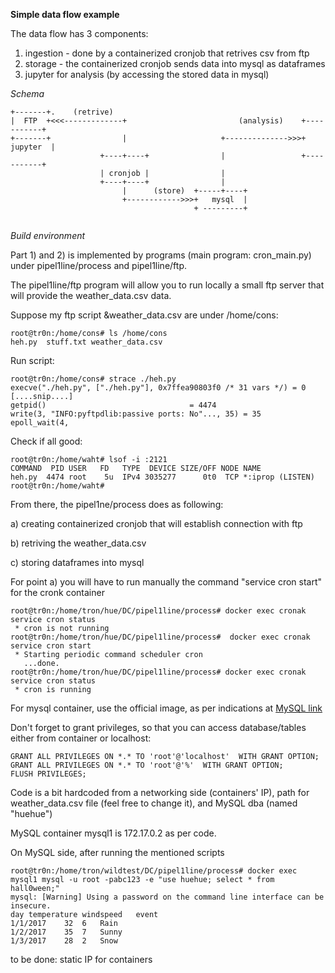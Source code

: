 <b>Simple data flow example</b>

The data flow has 3 components:
1) ingestion - done by a containerized cronjob that retrives csv from ftp
2) storage - the containerized cronjob sends data into mysql as dataframes
3) jupyter for analysis (by accessing the stored data in mysql)

*Schema*
```
+-------+.    (retrive)
|  FTP  +<<<-------------+                         (analysis)    +-----------+
+-------+                |                     +-------------->>>+  jupyter  |
                    +----+----+                |                 +-----------+
                    | cronjob |                |
                    +----+----+                |
                         |      (store)  +-----+----+             
                         +------------>>>+   mysql  |
                                         + ---------+
                                  
```

*Build environment*

Part 1) and 2) is implemented by programs (main program: cron_main.py) under pipel1line/process and pipel1line/ftp.

The pipel1line/ftp program will allow you to run locally a small ftp server that will provide the weather_data.csv data.

Suppose my ftp script &weather_data.csv are under /home/cons:
```
root@tr0n:/home/cons# ls /home/cons
heh.py  stuff.txt weather_data.csv
````
Run script:
```
root@tr0n:/home/cons# strace ./heh.py 
execve("./heh.py", ["./heh.py"], 0x7ffea90803f0 /* 31 vars */) = 0
[....snip....]
getpid()                                = 4474
write(3, "INFO:pyftpdlib:passive ports: No"..., 35) = 35
epoll_wait(4, 
````
Check if all good:

```
root@tr0n:/home/waht# lsof -i :2121
COMMAND  PID USER   FD   TYPE  DEVICE SIZE/OFF NODE NAME
heh.py  4474 root    5u  IPv4 3035277      0t0  TCP *:iprop (LISTEN)
root@tr0n:/home/waht# 
```


From there, the pipel1ne/process does as following:

a) creating containerized cronjob that will establish connection with ftp

b) retriving the weather_data.csv

c) storing dataframes into mysql 


For point a) you will have to run manually the command "service cron start" for the cronk container
```
root@tr0n:/home/tron/hue/DC/pipel1line/process# docker exec cronak service cron status
 * cron is not running
root@tr0n:/home/tron/hue/DC/pipel1line/process#  docker exec cronak service cron start
 * Starting periodic command scheduler cron
   ...done.
root@tr0n:/home/tron/hue/DC/pipel1line/process# docker exec cronak service cron status
 * cron is running
 ```
 For mysql container, use the official image, as per indications at <a href="https://dev.mysql.com/doc/mysql-installation-excerpt/5.5/en/docker-mysql-getting-started.html">MySQL link</a>
 
 Don't forget to grant privileges, so that you can access database/tables either from container or localhost:
``` 
GRANT ALL PRIVILEGES ON *.* TO 'root'@'localhost'  WITH GRANT OPTION;
GRANT ALL PRIVILEGES ON *.* TO 'root'@'%'  WITH GRANT OPTION;
FLUSH PRIVILEGES;
```

Code is a bit hardcoded from a networking side (containers' IP), path for weather_data.csv file (feel free to change it),
and MySQL dba (named "huehue")

MySQL container mysql1 is 172.17.0.2 as per code.

On MySQL side, after running the mentioned scripts
```
root@tr0n:/home/tron/wildtest/DC/pipel1line/process# docker exec mysql1 mysql -u root -pabc123 -e "use huehue; select * from hall0ween;"
mysql: [Warning] Using a password on the command line interface can be insecure.
day	temperature	windspeed	event
1/1/2017	32	6	Rain
1/2/2017	35	7	Sunny
1/3/2017	28	2	Snow
```

to be done: static IP for containers

